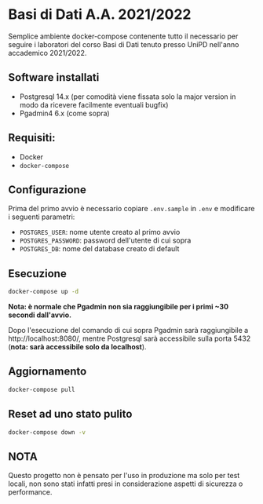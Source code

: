 # Basi di Dati A.A. 2021/2022

Semplice ambiente docker-compose contenente tutto il necessario per seguire i laboratori del corso Basi di Dati tenuto presso UniPD nell'anno accademico 2021/2022.

## Software installati
 - Postgresql 14.x (per comodità viene fissata solo la major version in modo da ricevere facilmente eventuali bugfix)
 - Pgadmin4 6.x (come sopra)

## Requisiti:
 - Docker
 - `docker-compose`

## Configurazione
Prima del primo avvio è necessario copiare `.env.sample` in `.env` e modificare i seguenti parametri:
 - `POSTGRES_USER`: nome utente creato al primo avvio
 - `POSTGRES_PASSWORD`: password dell'utente di cui sopra
 - `POSTGRES_DB`: nome del database creato di default

## Esecuzione
```sh
docker-compose up -d
```
**Nota: è normale che Pgadmin non sia raggiungibile per i primi ~30 secondi dall'avvio.**

Dopo l'esecuzione del comando di cui sopra Pgadmin sarà raggiungibile a http://localhost:8080/, mentre Postgresql sarà accessibile sulla porta 5432 (**nota: sarà accessibile solo da localhost**).

## Aggiornamento
```sh
docker-compose pull
```

## Reset ad uno stato pulito
```sh
docker-compose down -v
```

## NOTA
Questo progetto non è pensato per l'uso in produzione ma solo per test locali, non sono stati infatti presi in considerazione aspetti di sicurezza o performance.
